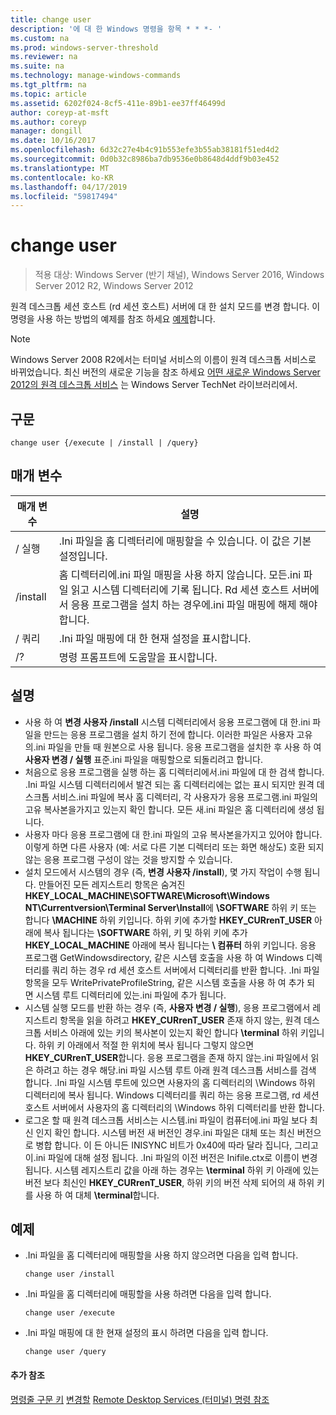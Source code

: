 ```yaml
---
title: change user
description: '에 대 한 Windows 명령을 항목 * * *- '
ms.custom: na
ms.prod: windows-server-threshold
ms.reviewer: na
ms.suite: na
ms.technology: manage-windows-commands
ms.tgt_pltfrm: na
ms.topic: article
ms.assetid: 6202f024-8cf5-411e-89b1-ee37ff46499d
author: coreyp-at-msft
ms.author: coreyp
manager: dongill
ms.date: 10/16/2017
ms.openlocfilehash: 6d32c27e4b4c91b553efe3b55ab38181f51ed4d2
ms.sourcegitcommit: 0d0b32c8986ba7db9536e0b8648d4ddf9b03e452
ms.translationtype: MT
ms.contentlocale: ko-KR
ms.lasthandoff: 04/17/2019
ms.locfileid: "59817494"
---
```

# <a name="change-user"></a>change user

>적용 대상: Windows Server (반기 채널), Windows Server 2016, Windows Server 2012 R2, Windows Server 2012

원격 데스크톱 세션 호스트 (rd 세션 호스트) 서버에 대 한 설치 모드를 변경 합니다.
이 명령을 사용 하는 방법의 예제를 참조 하세요 [예제](#BKMK_examples)합니다.
> [!NOTE]
> Windows Server 2008 R2에서는 터미널 서비스의 이름이 원격 데스크톱 서비스로 바뀌었습니다. 최신 버전의 새로운 기능을 참조 하세요 [어떤 새로운 Windows Server 2012의 원격 데스크톱 서비스](https://technet.microsoft.com/library/hh831527) 는 Windows Server TechNet 라이브러리에서.
## <a name="syntax"></a>구문
```
change user {/execute | /install | /query}
```
## <a name="parameters"></a>매개 변수
|매개 변수|설명|
|-------|--------|
|/ 실행|.Ini 파일을 홈 디렉터리에 매핑할을 수 있습니다. 이 값은 기본 설정입니다.|
|/install|홈 디렉터리에.ini 파일 매핑을 사용 하지 않습니다. 모든.ini 파일 읽고 시스템 디렉터리에 기록 됩니다. Rd 세션 호스트 서버에서 응용 프로그램을 설치 하는 경우에.ini 파일 매핑에 해제 해야 합니다.|
|/ 쿼리|.Ini 파일 매핑에 대 한 현재 설정을 표시합니다.|
|/?|명령 프롬프트에 도움말을 표시합니다.|
## <a name="remarks"></a>설명
-   사용 하 여 **변경 사용자 /install** 시스템 디렉터리에서 응용 프로그램에 대 한.ini 파일을 만드는 응용 프로그램을 설치 하기 전에 합니다. 이러한 파일은 사용자 고유의.ini 파일을 만들 때 원본으로 사용 됩니다. 응용 프로그램을 설치한 후 사용 하 여 **사용자 변경 / 실행** 표준.ini 파일을 매핑할으로 되돌리려고 합니다.
-   처음으로 응용 프로그램을 실행 하는 홈 디렉터리에서.ini 파일에 대 한 검색 합니다. .Ini 파일 시스템 디렉터리에서 발견 되는 홈 디렉터리에는 없는 표시 되지만 원격 데스크톱 서비스.ini 파일에 복사 홈 디렉터리, 각 사용자가 응용 프로그램.ini 파일의 고유 복사본을가지고 있는지 확인 합니다. 모든 새.ini 파일은 홈 디렉터리에 생성 됩니다.
-   사용자 마다 응용 프로그램에 대 한.ini 파일의 고유 복사본을가지고 있어야 합니다. 이렇게 하면 다른 사용자 (예: 서로 다른 기본 디렉터리 또는 화면 해상도) 호환 되지 않는 응용 프로그램 구성이 않는 것을 방지할 수 있습니다.
-   설치 모드에서 시스템의 경우 (즉, **변경 사용자 /install**), 몇 가지 작업이 수행 됩니다. 만들어진 모든 레지스트리 항목은 숨겨진 **HKEY_LOCAL_MACHINE\SOFTWARE\Microsoft\Windows NT\Currentversion\Terminal Server\Install**에 **\SOFTWARE** 하위 키 또는 합니다 **\MACHINE** 하위 키입니다. 하위 키에 추가할 **HKEY_CURrenT_USER** 아래에 복사 됩니다는 **\SOFTWARE** 하위, 키 및 하위 키에 추가 **HKEY_LOCAL_MACHINE** 아래에 복사 됩니다는 **\ 컴퓨터** 하위 키입니다. 응용 프로그램 GetWindowsdirectory, 같은 시스템 호출을 사용 하 여 Windows 디렉터리를 쿼리 하는 경우 rd 세션 호스트 서버에서 디렉터리를 반환 합니다. .Ini 파일 항목을 모두 WritePrivateProfileString, 같은 시스템 호출을 사용 하 여 추가 되 면 시스템 루트 디렉터리에 있는.ini 파일에 추가 됩니다.
-   시스템 실행 모드를 반환 하는 경우 (즉, **사용자 변경 / 실행**), 응용 프로그램에서 레지스트리 항목을 읽을 하려고 **HKEY_CURrenT_USER** 존재 하지 않는, 원격 데스크톱 서비스 아래에 있는 키의 복사본이 있는지 확인 합니다 **\terminal** 하위 키입니다. 하위 키 아래에서 적절 한 위치에 복사 됩니다 그렇지 않으면 **HKEY_CURrenT_USER**합니다. 응용 프로그램을 존재 하지 않는.ini 파일에서 읽은 하려고 하는 경우 해당.ini 파일 시스템 루트 아래 원격 데스크톱 서비스를 검색 합니다. .Ini 파일 시스템 루트에 있으면 사용자의 홈 디렉터리의 \Windows 하위 디렉터리에 복사 됩니다. Windows 디렉터리를 쿼리 하는 응용 프로그램, rd 세션 호스트 서버에서 사용자의 홈 디렉터리의 \Windows 하위 디렉터리를 반환 합니다.
-   로그온 할 때 원격 데스크톱 서비스는 시스템.ini 파일이 컴퓨터에.ini 파일 보다 최신 인지 확인 합니다. 시스템 버전 새 버전인 경우.ini 파일은 대체 또는 최신 버전으로 병합 합니다. 이 든 아니든 INISYNC 비트가 0x40에 따라 달라 집니다, 그리고이.ini 파일에 대해 설정 됩니다. .Ini 파일의 이전 버전은 Inifile.ctx로 이름이 변경 됩니다. 시스템 레지스트리 값을 아래 하는 경우는 **\terminal** 하위 키 아래에 있는 버전 보다 최신인 **HKEY_CURrenT_USER**, 하위 키의 버전 삭제 되어의 새 하위 키를 사용 하 여 대체 **\terminal**합니다.
## <a name="BKMK_examples"></a>예제
-   .Ini 파일을 홈 디렉터리에 매핑할을 사용 하지 않으려면 다음을 입력 합니다.
    ```
    change user /install
    ```
-   .Ini 파일을 홈 디렉터리에 매핑할을 사용 하려면 다음을 입력 합니다.
    ```
    change user /execute
    ```
-   .Ini 파일 매핑에 대 한 현재 설정의 표시 하려면 다음을 입력 합니다.
    ```
    change user /query
    ```
#### <a name="additional-references"></a>추가 참조
[명령줄 구문 키](command-line-syntax-key.md)
[변경할](change.md)
[Remote Desktop Services &#40;터미널&#41; 명령 참조](remote-desktop-services-terminal-services-command-reference.md)
